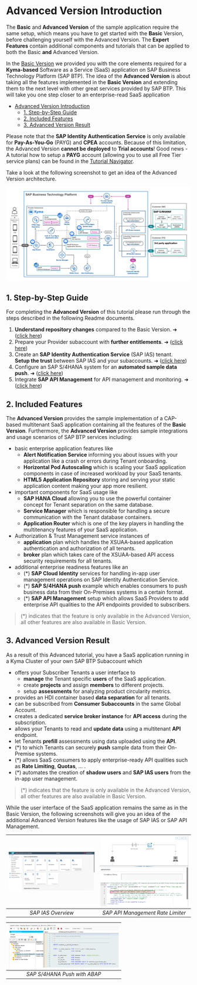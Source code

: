 # Advanced Version Introduction

The **Basic** and **Advanced Version** of the sample application require the same setup, which means you have to get started with the **Basic** Version, before challenging yourself with the Advanced Version. The **Expert Features** contain additional components and tutorials that can be applied to both the Basic **and** Advanced Version.

In the [Basic Version](../../2-basic/0-introduction-basic-version/README.md) we provided you with the core elements required for a **Kyma-based** Software as a Service (SaaS) application on SAP Business Technology Platform (SAP BTP). The idea of the **Advanced Version** is about taking all the features implemented in the **Basic Version** and extending them to the next level with other great services provided by SAP BTP. This will take you one step closer to an enterprise-read SaaS application

- [Advanced Version Introduction](#advanced-version-introduction)
  - [1. Step-by-Step Guide](#1-step-by-step-guide)
  - [2. Included Features](#2-included-features)
  - [3. Advanced Version Result](#3-advanced-version-result)

Please note that the **SAP Identity Authentication Service** is only available for **Pay-As-You-Go** (PAYG) and **CPEA** accounts. Because of this limitation, the Advanced Version **cannot be deployed** to **Trial accounts**! Good news - A tutorial how to setup a **PAYG** account (allowing you to use all Free Tier service plans) can be found in the [Tutorial Navigator](https://developers.sap.com/tutorials/btp-free-tier-account.html).

Take a look at the following screenshot to get an idea of the Advanced Version architecture.

[<img src="./images/App_Architecture_Advanced.png" width="700"/>](./images/App_Architecture_Advanced.png)


## 1. Step-by-Step Guide

For completing the **Advanced Version** of this tutorial please run through the steps described in the following Readme documents. 

1. **Understand repository changes** compared to the Basic Version. ➜ ([click here](../1-understand-repo-structure/README.md))
2. Prepare your Provider subaccount with **further entitlements**. ➜ ([click here](../2-prepare-provider-subaccount/README.md))
3. Create an **SAP Identity Authentication Service** (SAP IAS) tenant. <br>
   **Setup the trust** between SAP IAS and your subaccounts. ➜ ([click here](../3-central-user-management-ias/README.md))
4. Configure an SAP S/4HANA system for an **automated sample data push**. ➜ ([click here](../7-push-data-s4hana-system/README.md))
5. Integrate **SAP API Management** for API management and monitoring. ➜ ([click here](../8-integrate-sap-api-management/README.md))



## 2. Included Features

The **Advanced Version** provides the sample implementation of a CAP-based multitenant SaaS application containing all the features of the **Basic Version**. 
Furthermore, the **Advanced Version** provides sample integrations and usage scenarios of SAP BTP services including:

- basic enterprise application features like
    - **Alert Notification Service** informing you about issues with your application like a crash or errors during Tenant onboarding.
    - **Horizontal Pod Autoscaling** which is scaling your SaaS application components in case of increased workload by your SaaS tenants.
    - **HTML5 Application Repository** storing and serving your static application content making your app more resilient.
- important components for SaaS usage like
    - **SAP HANA Cloud** allowing you to use the powerful container concept for Tenant separation on the same database.
    - **Service Manager** which is responsible for handling a secure communication with the Tenant database containers.
    - **Application Router** which is one of the key players in handling the multitenancy features of your SaaS application.
- Authorization & Trust Management service instances of
    - **application** plan which handles the XSUAA-based application authentication and authorization of all tenants.
    - **broker** plan which takes care of the XSUAA-based API access security requirements for all tenants.
- additional enterprise readiness features like an
    - (*) **SAP Cloud Identity** services for handling in-app user management operations on SAP Identity Authentication Service.
    - (*) **SAP S/4HANA push** example which enables consumers to push business data from their On-Premises systems in a certain format.
    - (*) **SAP API Management** setup which allows SaaS Providers to add enterprise API qualities to the API endpoints provided to subscribers.

> (*) indicates that the feature is only available in the Advanced Version, all other features are also available in Basic Version.


## 3. Advanced Version Result

As a result of this Advanced tutorial, you have a SaaS application running in a Kyma Cluster of your own SAP BTP Subaccount which 

- offers your Subscriber Tenants a user interface to
    - **manage** the Tenant specific **users** of the SaaS application.
    - create **projects** and assign **members** to different projects.
    - setup **assessments** for analyzing product circularity metrics.
- provides an HDI container based **data separation** for all tenants.
- can be subscribed from **Consumer Subaccounts** in the same Global Account.
- creates a dedicated **service broker instance** for **API access** during the subscription.
- allows your Tenants to read and **update data** using a multitenant **API** endpoint.
- let Tenants **prefill** assessments using data uploaded using the **API**.
- (*) to which Tenants can securely **push** sample data from their On-Premise systems.
- (*) allows SaaS consumers to apply enterprise-ready API qualities such as **Rate Limiting**, **Quotas**, ... .
- (*) automates the creation of **shadow users** and **SAP IAS users** from the in-app user management.

> (*) indicates that the feature is only available in the Advanced Version, all other features are also available in Basic Version.

While the user interface of the SaaS application remains the same as in the Basic Version, the following screenshots will give you an idea of the additional Advanced Version features like the usage of SAP IAS or SAP API Management.

| [<img src="./images/IAS_Overview.png" width="300" alt="SAP IAS Overview"/>](./images/IAS_Overview.png) |  [<img src="./images/API_SpikeArrest.png" width="300" alt="SAP API Management Spike Arrest"/>](./images/API_SpikeArrest.png)
|:----------------: | :----------------: | 
| *SAP IAS Overview* | *SAP API Management Rate Limiter* | 

| [<img src="./images/S4_Push.png" width="300" alt="SAP S/4HANA Push with ABAP"/>](./images/S4_Push.png) |
|:----------------: | 
| *SAP S/4HANA Push with ABAP* | 